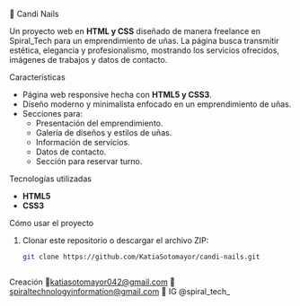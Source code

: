 💅 Candi Nails

Un proyecto web en **HTML y CSS** diseñado de manera freelance en Spiral_Tech para un emprendimiento de uñas.
La página busca transmitir estética, elegancia y profesionalismo, mostrando los servicios ofrecidos, imágenes de trabajos y datos de contacto.



Características

- Página web responsive hecha con **HTML5 y CSS3**.  
- Diseño moderno y minimalista enfocado en un emprendimiento de uñas.  
- Secciones para:
  - Presentación del emprendimiento.  
  - Galería de diseños y estilos de uñas.  
  - Información de servicios.  
  - Datos de contacto.
  - Sección para reservar turno.


Tecnologías utilizadas

- **HTML5**  
- **CSS3**  


Cómo usar el proyecto

1. Clonar este repositorio o descargar el archivo ZIP:
   ```bash
   git clone https://github.com/KatiaSotomayor/candi-nails.git



Creación
📧katiasotomayor042@gmail.com
📧spiraltechnologyinformation@gmail.com
📱 IG @spiral_tech_

